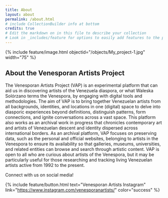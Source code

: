 ```yaml
---
title: About
layout: about
permalink: /about.html
# include CollectionBuilder info at bottom
credits: true
# Edit the markdown on in this file to describe your collection
# Look in _includes/feature for options to easily add features to the page
---
```


{% include feature/image.html objectid="/objects/My_project-1.jpg" width="75" %} 

## About the Venesporan Artists Project

The Venesporan Artists Project (VAP) is an experimental platform that can aid us in discovering artists of the Venezuela diaspora, or what Waleska Solórzano terms the Venespora, by engaging with digital tools and methodologies. The aim of VAP is to bring together Venezuelan artists from all backgrounds, identities, and locations in one (digital) space to delve into diasporic experiences beyond definitions, distinguish patterns, form connections, and ignite conversations across a vast space. This platform also works as an archival work in progress that chronicles contemporary art and artists of Venezuelan descent and identity dispersed across international borders. As an archival platform, VAP focuses on preserving data, such as the personal and official websites, belonging to artists in the Venespora to ensure its availability so that galleries, museums, universities, and related entities can browse and search through artistic content. VAP is open to all who are curious about artists of the Venespora, but it may be particularly useful for those researching and tracking living Venezuelan artists active from 1992 to the present. 

Connect with us on social media!

{% include feature/button.html text="Venesporan Artists Instagram" link="https://www.instagram.com/venesporanartists/" color="success" %}
